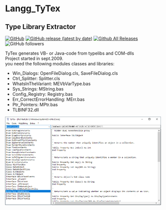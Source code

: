 # Langg_TyTex  
## Type Library Extractor  

[![GitHub](https://img.shields.io/github/license/OlimilO1402/Langg_TyTex?style=plastic)](https://github.com/OlimilO1402/Langg_TyTex/blob/master/LICENSE) 
[![GitHub release (latest by date)](https://img.shields.io/github/v/release/OlimilO1402/Langg_TyTex?style=plastic)](https://github.com/OlimilO1402/Langg_TyTex/releases/latest) 
[![Github All Releases](https://img.shields.io/github/downloads/OlimilO1402/Langg_TyTex/total.svg)](https://github.com/OlimilO1402/Langg_TyTex/releases/download/v2023.2.11/TyTex_v2023.2.11.zip) 
![GitHub followers](https://img.shields.io/github/followers/OlimilO1402?style=social)

TyTex generates VB- or Java-code from typelibs and COM-dlls  
Project started in sept.2009.  
you need the following modules classes and libraries:  
* Win_Dialogs:              OpenFileDialog.cls, SaveFileDialog.cls  
* Ctrl_Splitter:            Splitter.cls  
* WhatsInTheVariant:        MEVbVarType.bas  
* Sys_Strings:              MString.bas
* Config_Registry:          Registry.bas
* Err_CorrectErrorHandling: MErr.bas
* Ptr_Pointers:             MPtr.bas
* TLBINF32.dll  
  
![TyTex Image](Resources/TyTex.png "TyTex Image")  
